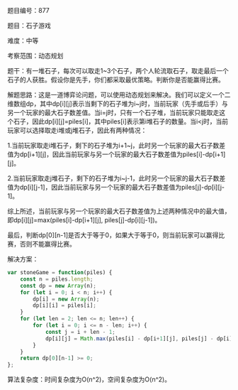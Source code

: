 题目编号：877

题目：石子游戏

难度：中等

考察范围：动态规划

题干：有一堆石子，每次可以取走1~3个石子，两个人轮流取石子，取走最后一个石子的人获胜。假设你是先手，你们都采取最优策略。判断你是否能赢得比赛。

解题思路：这是一道博弈论问题，可以使用动态规划来解决。我们可以定义一个二维数组dp，其中dp[i][j]表示当剩下的石子堆为i~j时，当前玩家（先手或后手）与另一个玩家的最大石子数差值。当i=j时，只有一个石子堆，当前玩家只能取走这个石子，因此dp[i][j]=piles[i]，其中piles[i]表示第i堆石子的数量。当i<j时，当前玩家可以选择取走i堆或j堆石子，因此有两种情况：

1.当前玩家取走i堆石子，剩下的石子堆为i+1~j，此时另一个玩家的最大石子数差值为dp[i+1][j]，因此当前玩家与另一个玩家的最大石子数差值为piles[i]-dp[i+1][j]。

2.当前玩家取走j堆石子，剩下的石子堆为i~j-1，此时另一个玩家的最大石子数差值为dp[i][j-1]，因此当前玩家与另一个玩家的最大石子数差值为piles[j]-dp[i][j-1]。

综上所述，当前玩家与另一个玩家的最大石子数差值为上述两种情况中的最大值，即dp[i][j]=max(piles[i]-dp[i+1][j], piles[j]-dp[i][j-1])。

最后，判断dp[0][n-1]是否大于等于0，如果大于等于0，则当前玩家可以赢得比赛，否则不能赢得比赛。

解决方案：

```javascript
var stoneGame = function(piles) {
    const n = piles.length;
    const dp = new Array(n);
    for (let i = 0; i < n; i++) {
        dp[i] = new Array(n);
        dp[i][i] = piles[i];
    }
    for (let len = 2; len <= n; len++) {
        for (let i = 0; i <= n - len; i++) {
            const j = i + len - 1;
            dp[i][j] = Math.max(piles[i] - dp[i+1][j], piles[j] - dp[i][j-1]);
        }
    }
    return dp[0][n-1] >= 0;
};
```

算法复杂度：时间复杂度为O(n^2)，空间复杂度为O(n^2)。